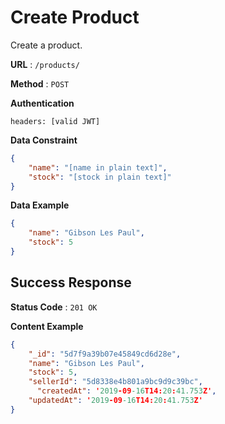 # Create Product

Create a product.

**URL** : `/products/`

**Method** : `POST`

**Authentication**

`headers: [valid JWT]`

**Data Constraint**

```json
{
    "name": "[name in plain text]",
    "stock": "[stock in plain text]"
}
```

**Data Example**

```json
{
    "name": "Gibson Les Paul",
    "stock": 5
}
```

## Success Response

**Status Code** : `201 OK`

**Content Example**

```json
{
  	"_id": "5d7f9a39b07e45849cd6d28e",
    "name": "Gibson Les Paul",
    "stock": 5,
    "sellerId": "5d8338e4b801a9bc9d9c39bc",
	  "createdAt": '2019-09-16T14:20:41.753Z',
    "updatedAt": '2019-09-16T14:20:41.753Z'
}
```